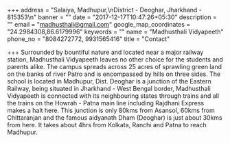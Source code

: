 +++
address = "Salaiya, Madhupur,\nDistrict - Deoghar, Jharkhand - 815353\n"
banner = ""
date = "2017-12-17T10:47:26+05:30"
description = ""
email = "madhusthali@gmail.com"
google_map_coordinates = "24.2984308,86.6179996"
keywords = ""
name = "Madhusthali Vidyapeeth"
phone_no = "8084272772, 9931565416"
title = "Contact"

+++
Surrounded by bountiful nature and located near a major railway station, Madhusthali Vidyapeeth leaves no other choice for the students and parents alike. The campus spreads across 25 acres of sprawling green land on the banks of river Patro and is encompassed by hills on three sides. The school is located in Madhupur, Dist. Deoghar is a junction of the Eastern Railway, being situated in Jharkhand - West Bengal border, Madhusthali Vidyapeeth is connected with its neighbouring states through trains and all the trains on the Howrah - Patna main line including Rajdhani Express makes a halt here. This junction is only 80kms from Asansol, 60kms from Chittaranjan and the famous aidyanath Dham (Deoghar) is just about 30kms from here. It takes about 4hrs from Kolkata, Ranchi and Patna to reach Madhupur.